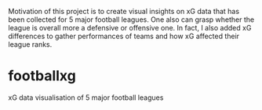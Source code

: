 Motivation of this project is to create visual insights on xG data that has been collected for 5 major football leagues. One also can grasp whether the league is overall more a defensive or offensive one. In fact, I also added xG differences to gather performances of teams and how xG affected their league ranks.
# footballxg
xG data visualisation of 5 major football leagues
